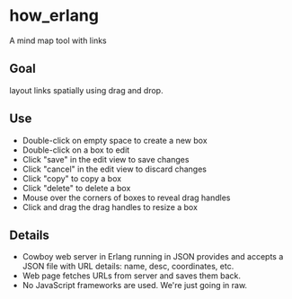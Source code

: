 # how_erlang
A mind map tool with links

## Goal
layout links spatially using drag and drop.

## Use
- Double-click on empty space to create a new box
- Double-click on a box to edit
- Click "save" in the edit view to save changes
- Click "cancel" in the edit view to discard changes
- Click "copy" to copy a box
- Click "delete" to delete a box
- Mouse over the corners of boxes to reveal drag handles
- Click and drag the drag handles to resize a box

## Details
- Cowboy web server in Erlang running in JSON provides and accepts a JSON file with URL details: name, desc, coordinates, etc.
- Web page fetches URLs from server and saves them back.
- No JavaScript frameworks are used. We're just going in raw.
